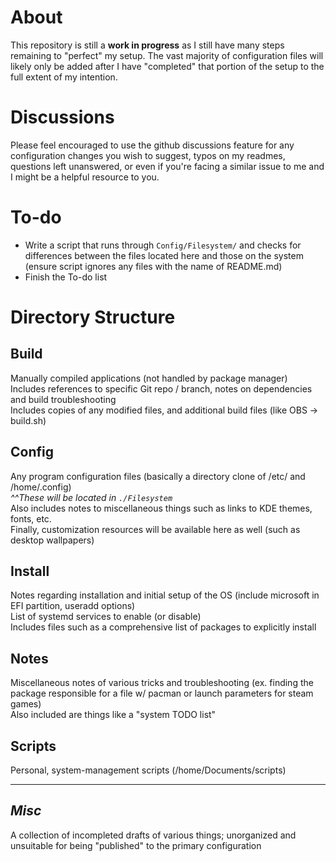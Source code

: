 # About
This repository is still a **work in progress** as I still have many steps remaining to "perfect" my setup. The vast majority of configuration files will likely only be added after I have "completed" that portion of the setup to the full extent of my intention.

# Discussions
Please feel encouraged to use the github discussions feature for any configuration changes you wish to suggest, typos on my readmes, questions left unanswered, or even if you're facing a similar issue to me and I might be a helpful resource to you.

# To-do
- Write a script that runs through `Config/Filesystem/` and checks for differences between the files located here and those on the system (ensure script ignores any files with the name of README.md)
- Finish the To-do list  

# Directory Structure
## Build
Manually compiled applications (not handled by package manager)  
Includes references to specific Git repo / branch, notes on dependencies and build troubleshooting  
Includes copies of any modified files, and additional build files (like OBS -> build.sh)  
  
## Config
Any program configuration files (basically a directory clone of /etc/ and /home/.config)  
_^^These will be located in `./Filesystem`_  
Also includes notes to miscellaneous things such as links to KDE themes, fonts, etc.  
Finally, customization resources will be available here as well (such as desktop wallpapers)  
  
## Install
Notes regarding installation and initial setup of the OS (include microsoft in EFI partition, useradd options)  
List of systemd services to enable (or disable)  
Includes files such as a comprehensive list of packages to explicitly install  
  

## Notes
Miscellaneous notes of various tricks and troubleshooting (ex. finding the package responsible for a file w/ pacman or launch parameters for steam games)  
Also included are things like a "system TODO list"  
  
## Scripts
Personal, system-management scripts (/home/Documents/scripts)  

---

## _Misc_
A collection of incompleted drafts of various things; unorganized and unsuitable for being "published" to the primary configuration  